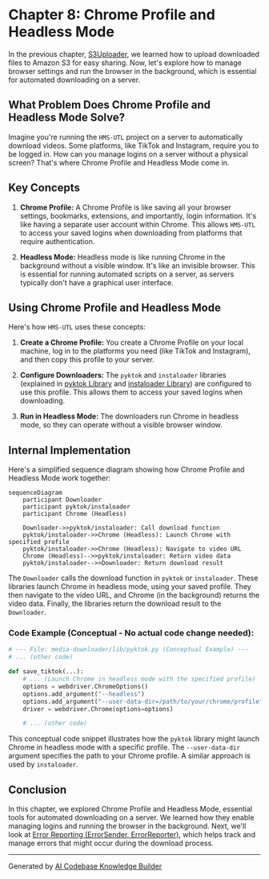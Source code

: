 # Chapter 8: Chrome Profile and Headless Mode

In the previous chapter, [S3Uploader](07_s3uploader.md), we learned how to upload downloaded files to Amazon S3 for easy sharing.  Now, let's explore how to manage browser settings and run the browser in the background, which is essential for automated downloading on a server.

## What Problem Does Chrome Profile and Headless Mode Solve?

Imagine you're running the `HMS-UTL` project on a server to automatically download videos. Some platforms, like TikTok and Instagram, require you to be logged in.  How can you manage logins on a server without a physical screen?  That's where Chrome Profile and Headless Mode come in.

## Key Concepts

1. **Chrome Profile:** A Chrome Profile is like saving all your browser settings, bookmarks, extensions, and importantly, login information. It's like having a separate user account within Chrome. This allows `HMS-UTL` to access your saved logins when downloading from platforms that require authentication.

2. **Headless Mode:**  Headless mode is like running Chrome in the background without a visible window.  It's like an invisible browser. This is essential for running automated scripts on a server, as servers typically don't have a graphical user interface.

## Using Chrome Profile and Headless Mode

Here's how `HMS-UTL` uses these concepts:

1. **Create a Chrome Profile:**  You create a Chrome Profile on your local machine, log in to the platforms you need (like TikTok and Instagram), and then copy this profile to your server.

2. **Configure Downloaders:** The `pyktok` and `instaloader` libraries (explained in [pyktok Library](04_pyktok_library.md) and [instaloader Library](06_instaloader_library.md)) are configured to use this profile.  This allows them to access your saved logins when downloading.

3. **Run in Headless Mode:** The downloaders run Chrome in headless mode, so they can operate without a visible browser window.

## Internal Implementation

Here's a simplified sequence diagram showing how Chrome Profile and Headless Mode work together:

```mermaid
sequenceDiagram
    participant Downloader
    participant pyktok/instaloader
    participant Chrome (Headless)

    Downloader->>pyktok/instaloader: Call download function
    pyktok/instaloader->>Chrome (Headless): Launch Chrome with specified profile
    pyktok/instaloader->>Chrome (Headless): Navigate to video URL
    Chrome (Headless)-->>pyktok/instaloader: Return video data
    pyktok/instaloader-->>Downloader: Return download result
```

The `Downloader` calls the download function in `pyktok` or `instaloader`. These libraries launch Chrome in headless mode, using your saved profile.  They then navigate to the video URL, and Chrome (in the background) returns the video data.  Finally, the libraries return the download result to the `Downloader`.

### Code Example (Conceptual - No actual code change needed):

```python
# --- File: media-downloader/lib/pyktok.py (Conceptual Example) ---
# ... (other code)

def save_tiktok(...):
    # ... (Launch Chrome in headless mode with the specified profile)
    options = webdriver.ChromeOptions()
    options.add_argument("--headless")
    options.add_argument("--user-data-dir=/path/to/your/chrome/profile") # Use your profile
    driver = webdriver.Chrome(options=options)

    # ... (other code)
```

This conceptual code snippet illustrates how the `pyktok` library might launch Chrome in headless mode with a specific profile.  The `--user-data-dir` argument specifies the path to your Chrome profile.  A similar approach is used by `instaloader`.

## Conclusion

In this chapter, we explored Chrome Profile and Headless Mode, essential tools for automated downloading on a server. We learned how they enable managing logins and running the browser in the background. Next, we'll look at [Error Reporting (ErrorSender, ErrorReporter)](09_error_reporting__errorsender__errorreporter_.md), which helps track and manage errors that might occur during the download process.


---

Generated by [AI Codebase Knowledge Builder](https://github.com/The-Pocket/Tutorial-Codebase-Knowledge)